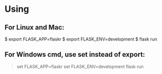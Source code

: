 # Using
## For Linux and Mac:

$ export FLASK_APP=flaskr
$ export FLASK_ENV=development
$ flask run

## For Windows cmd, use set instead of export:

> set FLASK_APP=flaskr
> set FLASK_ENV=development
> flask run
